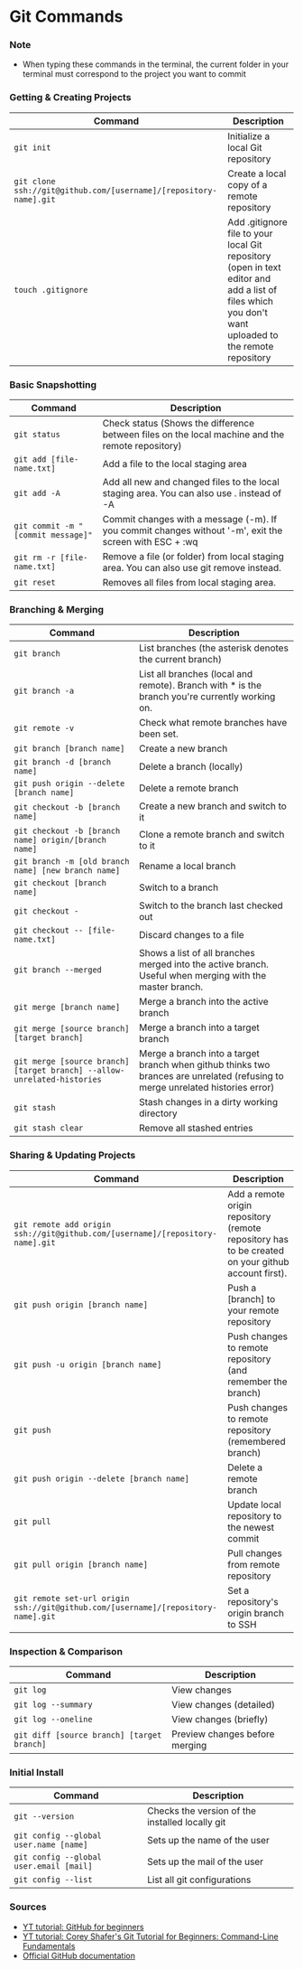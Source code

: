 Git Commands
============


### Note
- When typing these commands in the terminal, the current folder in your terminal must correspond to the project you want to commit 

### Getting & Creating Projects

| Command | Description |
| ------- | ----------- |
| `git init` | Initialize a local Git repository |
| `git clone ssh://git@github.com/[username]/[repository-name].git` | Create a local copy of a remote repository |
| `touch .gitignore` | Add .gitignore file to your local Git repository (open in text editor and add a list of files which you don't want uploaded to the remote repository |

### Basic Snapshotting

| Command | Description |
| ------- | ----------- |
| `git status` | Check status (Shows the difference between files on the local machine and the remote repository) |
| `git add [file-name.txt]` | Add a file to the local staging area |
| `git add -A` | Add all new and changed files to the local staging area. You can also use . instead of -A |
| `git commit -m "[commit message]"` | Commit changes with a message (-m). If you commit changes without '-m', exit the screen with ESC + :wq |
| `git rm -r [file-name.txt]` | Remove a file (or folder) from local staging area. You can also use git remove instead. |
| `git reset` | Removes all files from local staging area. |

### Branching & Merging

| Command | Description |
| ------- | ----------- |
| `git branch` | List branches (the asterisk denotes the current branch) |
| `git branch -a` | List all branches (local and remote). Branch with * is the branch you're currently working on.  |
| `git remote -v` | Check what remote branches have been set.  |
| `git branch [branch name]` | Create a new branch |
| `git branch -d [branch name]` | Delete a branch (locally) |
| `git push origin --delete [branch name]` | Delete a remote branch |
| `git checkout -b [branch name]` | Create a new branch and switch to it |
| `git checkout -b [branch name] origin/[branch name]` | Clone a remote branch and switch to it |
| `git branch -m [old branch name] [new branch name]` | Rename a local branch |
| `git checkout [branch name]` | Switch to a branch |
| `git checkout -` | Switch to the branch last checked out |
| `git checkout -- [file-name.txt]` | Discard changes to a file |
| `git branch --merged` | Shows a list of all branches merged into the active branch. Useful when merging with the master branch. |
| `git merge [branch name]` | Merge a branch into the active branch |
| `git merge [source branch] [target branch]` | Merge a branch into a target branch |
| `git merge [source branch] [target branch] --allow-unrelated-histories` | Merge a branch into a target branch when github thinks two brances are unrelated (refusing to merge unrelated histories error) |
| `git stash` | Stash changes in a dirty working directory |
| `git stash clear` | Remove all stashed entries |

### Sharing & Updating Projects

| Command | Description |
| ------- | ----------- |
| `git remote add origin ssh://git@github.com/[username]/[repository-name].git` | Add a remote origin repository (remote repository has to be created on your github account first). |
| `git push origin [branch name]` | Push a [branch] to your remote repository |
| `git push -u origin [branch name]` | Push changes to remote repository (and remember the branch) |
| `git push` | Push changes to remote repository (remembered branch) |
| `git push origin --delete [branch name]` | Delete a remote branch |
| `git pull` | Update local repository to the newest commit |
| `git pull origin [branch name]` | Pull changes from remote repository |
| `git remote set-url origin ssh://git@github.com/[username]/[repository-name].git` | Set a repository's origin branch to SSH |

### Inspection & Comparison

| Command | Description |
| ------- | ----------- |
| `git log` | View changes |
| `git log --summary` | View changes (detailed) |
| `git log --oneline` | View changes (briefly) |
| `git diff [source branch] [target branch]` | Preview changes before merging |

### Initial Install

| Command | Description |
| ------- | ----------- |
| `git --version` | Checks the version of the installed locally git |
| `git config --global user.name [name]` | Sets up the name of the user  |
| `git config --global user.email [mail]` | Sets up the mail of the user  |
| `git config --list` | List all git configurations |


### Sources
- [YT tutorial: GitHub for beginners](https://www.youtube.com/watch?v=0fKg7e37bQE&t=684s)
- [YT tutorial: Corey Shafer's Git Tutorial for Beginners: Command-Line Fundamentals](https://www.youtube.com/watch?v=HVsySz-h9r4&t=131s)
- [Official GitHub documentation](https://docs.github.com/en/free-pro-team@latest/github)
